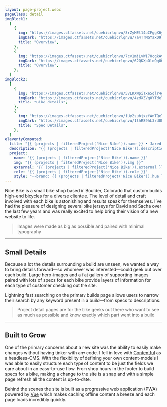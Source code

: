 ```yaml
---
layout: page-project.webc
pageClass: detail
imgBlock1:
  [
    {
      img: "https://images.ctfassets.net/cuehicrlqnvu/3rZyMEl14oCFggX6yphXmY/7a9e7cc2246ced9773b48f35e25e744b/nicebike-1-light.svg",
      imgDark: "https://images.ctfassets.net/cuehicrlqnvu/7a4TrMGYaxO9lVadmRm3mv/d9ff5e6c803c91e7985bff9db57d1e68/nicebike-1-dark.svg",
      title: "Overview",
    },
    {
      img: "https://images.ctfassets.net/cuehicrlqnvu/7cv1mjLvWI7OcgkAyHglnd/2309077312f5a24b0eaf76168505534d/nicebike-2-light.svg",
      imgDark: "https://images.ctfassets.net/cuehicrlqnvu/62QKXpOloQq8Quen5PJdhd/9106a5e8ac4b5292ad6edf4edbe27889/nicebike-2-dark.svg",
      title: "Overview",
    },
  ]
imgBlock2:
  [
    {
      img: "https://images.ctfassets.net/cuehicrlqnvu/5vLKXWpiTxe5qlr4gctsNI/a898827c51ccbb5f052584efdf8b8fa4/nicebike-3-light.svg",
      imgDark: "https://images.ctfassets.net/cuehicrlqnvu/4zdXZVq0YTdeln1vxAt9Ef/d4f5613d3ac216c9be68dba582b08d35/nicebike-3-dark.svg",
      title: "Bike details",
    },
    {
      img: "https://images.ctfassets.net/cuehicrlqnvu/1Uy2subjxzfAnTQe7jyT4O/2ad275f8129b22227ed0d0b3c0fea412/nicebike-4-light.svg",
      imgDark: "https://images.ctfassets.net/cuehicrlqnvu/1lhR89hL3rd0P8HrrcV229/79f4b9e6aa3a4635d9f4d4e1816ed0e4/nicebike-4-dark.svg",
      title: "Spec Details",
    },
  ]
eleventyComputed:
  title: "{{ (projects | filteredProject('Nice Bike')).name }} • Jared Pendergraft"
  description: "{{ (projects | filteredProject('Nice Bike')).description }}"
  project:
    name: "{{ (projects | filteredProject('Nice Bike')).name }}"
    img: "{{ (projects | filteredProject('Nice Bike')).img }}"
    external: "{{ (projects | filteredProject('Nice Bike')).external }}"
    role: "{{ (projects | filteredProject('Nice Bike')).role }}"
    style: "--brand: {{ (projects | filteredProject('Nice Bike')).hue }}"
---
```


Nice Bike is a small bike shop based in Boulder, Colorado that custom builds high-end bicycles for a diverse clientele. The level of detail and craft involved with each bike is astonishing and results speak for themselves. I’ve had the pleasure of designing several bike jerseys for David and Sacha over the last few years and was really excited to help bring their vision of a new website to life.

<project-detail-image-wrap :images="this.imgBlock1" webc:nokeep></project-detail-image-wrap>

> Images were made as big as possible and paired with minimal typography

---

## Small Details

Because a lot the details surrounding a build are unseen, we wanted a way to bring details forward—so whomever was interested—could geek out over each build. Large hero-images and a flat gallery of supporting images paired with lots of specs for each bike provide layers of information for each type of customer checking out the site.

Lightning fast searching on the primary builds page allows users to narrow their search by any keyword present in a build—from specs to descriptions.

<project-detail-image-wrap :images="this.imgBlock2" webc:nokeep></project-detail-image-wrap>

> Project detail pages are for the bike geeks out there who want to see as much as possible and know exactly which part went into a build

---

## Built to Grow

One of the primary concerns about a new site was the ability to easily make changes without having tinker with any code. I fell in love with [Contentful](https://www.contentful.com/) as a headless-CMS. With the flexibility of defining your own content-models I was able to easily structure each type of content to be just the fields we care about in an easy-to-use flow. From shop hours in the footer to build specs for a bike, making a change to the site is a snap and with a simple page refresh all the content is up-to-date.

Behind the scenes the site is built as a progressive web application (PWA) powered by [Vue](https://vuejs.org/) which makes caching offline content a breeze and each page loads incredibly quickly.
